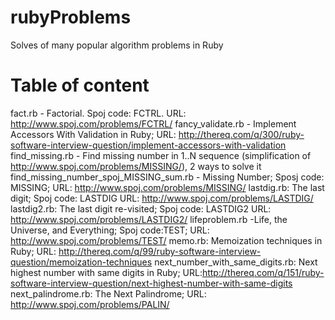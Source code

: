 rubyProblems
============

Solves of many popular algorithm problems in Ruby

Table of content
================
fact.rb - Factorial. Spoj code: FCTRL. URL: http://www.spoj.com/problems/FCTRL/
fancy_validate.rb - Implement Accessors With Validation in Ruby; URL: http://thereq.com/q/300/ruby-software-interview-question/implement-accessors-with-validation
find_missing.rb - Find missing number in 1..N sequence (simplification of http://www.spoj.com/problems/MISSING/), 2 ways to solve it
find_missing_number_spoj_MISSING_sum.rb - Missing Number; Sposj code: MISSING; URL: http://www.spoj.com/problems/MISSING/
lastdig.rb: The last digit; Spoj code: LASTDIG URL: http://www.spoj.com/problems/LASTDIG/
lastdig2.rb: The last digit re-visited; Spoj code: LASTDIG2 URL: http://www.spoj.com/problems/LASTDIG2/
lifeproblem.rb -Life, the Universe, and Everything; Spoj code:TEST; URL:  http://www.spoj.com/problems/TEST/
memo.rb: Memoization techniques in Ruby; URL: http://thereq.com/q/99/ruby-software-interview-question/memoization-techniques
next_number_with_same_digits.rb: Next highest number with same digits in Ruby; URL:http://thereq.com/q/151/ruby-software-interview-question/next-highest-number-with-same-digits
next_palindrome.rb: The Next Palindrome; URL: http://www.spoj.com/problems/PALIN/

